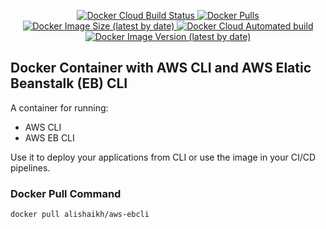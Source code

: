 <p align="center">  
<a href="https://hub.docker.com/r/alishaikh/aws-ebcli"><img alt="Docker Cloud Build Status" src="https://img.shields.io/docker/cloud/build/alishaikh/aws-ebcli?style=flat-square">
</a>
<a href="https://hub.docker.com/r/alishaikh/aws-ebcli"><img alt="Docker Pulls" src="https://img.shields.io/docker/pulls/alishaikh/aws-ebcli?style=flat-square"></a>
<a href="https://hub.docker.com/r/alishaikh/aws-ebcli"><img alt="Docker Image Size (latest by date)" src="https://img.shields.io/docker/image-size/alishaikh/aws-ebcli?style=flat-square">
</a>
<a href="https://hub.docker.com/r/alishaikh/aws-ebcli"><img alt="Docker Cloud Automated build" src="https://img.shields.io/docker/cloud/automated/alishaikh/aws-ebcli?style=flat-square"></a>
  <a href="https://hub.docker.com/r/alishaikh/aws-ebcli"><img alt="Docker Image Version (latest by date)" src="https://img.shields.io/docker/v/alishaikh/aws-ebcli?style=flat-square"></a>
</p>

## Docker Container with AWS CLI and AWS Elatic Beanstalk (EB) CLI
A container for running:
- AWS CLI
- AWS EB CLI

Use it to deploy your applications from CLI or use the image in your CI/CD pipelines.

### Docker Pull Command
```docker pull alishaikh/aws-ebcli```
